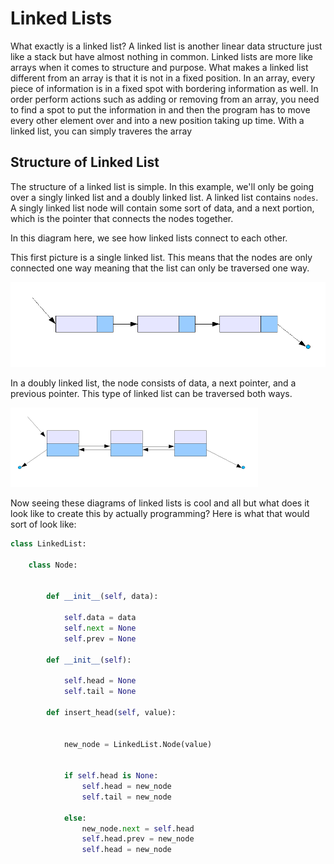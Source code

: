 # Linked Lists

What exactly is a linked list? A linked list is another linear data structure just like a stack but have almost nothing in common. Linked lists are more like arrays when it comes to structure and purpose. What makes a linked list different from an array is that it is not in a fixed position. In an array, every piece of information is in a fixed spot with bordering information as well. In order perform actions such as adding or removing from an array, you need to find a spot to put the information in and then the program has to move every other element over and into a new position taking up time. With a linked list, you can simply traveres the array

## Structure of Linked List

The structure of a linked list is simple. In this example, we'll only be going over a singly linked list and a doubly linked list.
A linked list contains `nodes`. A singly linked list node will contain some sort of data, and a next portion, which is the pointer that connects the nodes together.

In this diagram here, we see how linked lists connect to each other.

This first picture is a single linked list. This means that the nodes are only connected one way meaning that the list can only be traversed one way.

![Single Link List](/Pictures/singlelinklist.png)

In a doubly linked list, the node consists of data, a next pointer, and a previous pointer. This type of linked list can be traversed both ways.

![Double Link List](/Pictures/doublelinklist.png)

Now seeing these diagrams of linked lists is cool and all but what does it look like to create this by actually programming? Here is what that would sort of look like:

```python
class LinkedList:
    
    class Node:
        

        def __init__(self, data):
            
            self.data = data
            self.next = None
            self.prev = None

        def __init__(self):
        
            self.head = None
            self.tail = None

        def insert_head(self, value):
        
            
            new_node = LinkedList.Node(value)  
            
        
            if self.head is None:
                self.head = new_node
                self.tail = new_node
            
            else:
                new_node.next = self.head 
                self.head.prev = new_node 
                self.head = new_node
```

